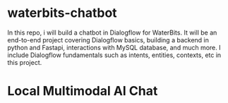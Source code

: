 # waterbits-chatbot

In this repo, i will build a chatbot in Dialogflow for WaterBits.
It will be an end-to-end project covering Dialogflow basics, building a backend in python and Fastapi, interactions with MySQL database, and much more.
I include Dialogflow fundamentals such as intents, entities, contexts, etc in this project. 

# Local Multimodal AI Chat
